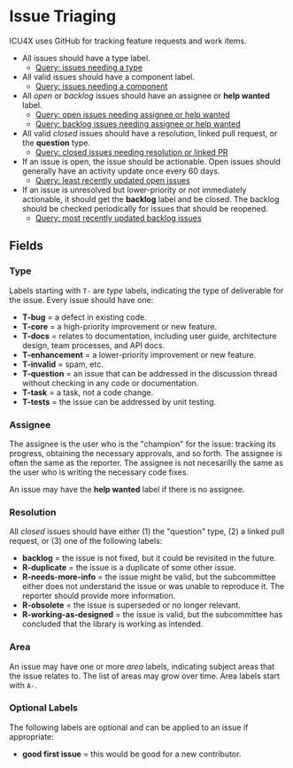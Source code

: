 Issue Triaging
==============

ICU4X uses GitHub for tracking feature requests and work items.

- All issues should have a type label.
    - [Query: issues needing a type](https://github.com/unicode-org/icu4x/issues?q=is%3Aissue+-label%3AT-bug+-label%3AT-core+-label%3AT-docs+-label%3AT-enhancement+-label%3AT-invalid+-label%3AT-question+-label%3AT-task+-label%3AT-tests)
- All valid issues should have a component label.
    - [Query: issues needing a component](https://github.com/unicode-org/icu4x/issues?q=is%3Aissue+-label%3AC-data+-label%3AC-locale+-label%3AC-meta+-label%3AC-process+-label%3AC-test-infra+-label%3AT-invalid)
- All *open* or *backlog* issues should have an assignee or **help wanted** label.
    - [Query: open issues needing assignee or help wanted](https://github.com/unicode-org/icu4x/issues?q=is%3Aissue+is%3Aopen+-label%3A%22help+wanted%22+no%3Aassignee)
    - [Query: backlog issues needing assignee or help wanted](https://github.com/unicode-org/icu4x/issues?q=is%3Aissue+is%3Aclosed+label%3Abacklog+-label%3A%22help+wanted%22+no%3Aassignee)
- All valid *closed* issues should have a resolution, linked pull request, or the **question** type.
    - [Query: closed issues needing resolution or linked PR](https://github.com/unicode-org/icu4x/issues?q=is%3Aissue+is%3Aclosed+-linked%3Apr+-label%3Abacklog+-label%3AR-duplicate+-label%3AR-needs-more-info+-label%3AR-obsolete+-label%3AT-question+-label%3AT-invalid)
- If an issue is open, the issue should be actionable. Open issues should generally have an activity update once every 60 days.
    - [Query: least recently updated open issues](https://github.com/unicode-org/icu4x/issues?q=is%3Aissue+is%3Aopen+sort%3Aupdated-asc)
- If an issue is unresolved but lower-priority or not immediately actionable, it should get the **backlog** label and be closed.  The backlog should be checked periodically for issues that should be reopened.
    - [Query: most recently updated backlog issues](https://github.com/unicode-org/icu4x/issues?q=is%3Aissue+is%3Aclosed+label%3Abacklog+sort%3Aupdated-desc)

## Fields

### Type

Labels starting with `T-` are *type* labels, indicating the type of deliverable for the issue.  Every issue should have one:

- **T-bug** = a defect in existing code.
- **T-core** = a high-priority improvement or new feature.
- **T-docs** = relates to documentation, including user guide, architecture design, team processes, and API docs.
- **T-enhancement** = a lower-priority improvement or new feature.
- **T-invalid** = spam, etc.
- **T-question** = an issue that can be addressed in the discussion thread without checking in any code or documentation.
- **T-task** = a task, not a code change.
- **T-tests** = the issue can be addressed by unit testing.

### Assignee

The assignee is the user who is the "champion" for the issue: tracking its progress, obtaining the necessary approvals, and so forth.  The assignee is often the same as the reporter.  The assignee is not necesarilly the same as the user who is writing the necessary code fixes.

An issue may have the **help wanted** label if there is no assignee.

### Resolution

All *closed* issues should have either (1) the "question" type, (2) a linked pull request, or (3) one of the following labels:

- **backlog** = the issue is not fixed, but it could be revisited in the future.
- **R-duplicate** = the issue is a duplicate of some other issue.
- **R-needs-more-info** = the issue might be valid, but the subcommittee either does not understand the issue or was unable to reproduce it.  The reporter should provide more information.
- **R-obsolete** = the issue is superseded or no longer relevant.
- **R-working-as-designed** = the issue is valid, but the subcommittee has concluded that the library is working as intended.

### Area

An issue may have one or more *area* labels, indicating subject areas that the issue relates to.  The list of areas may grow over time.  Area labels start with `A-`.

### Optional Labels

The following labels are optional and can be applied to an issue if appropriate:

- **good first issue** = this would be good for a new contributor.
